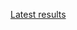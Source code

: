 [Latest results](http://deepdive1.chtc.wisc.edu/runs/stromatolites_c75fd1095cc76c98cb3aa0b82d3aa13c843b4511_18h46_20Apr16.zip)
